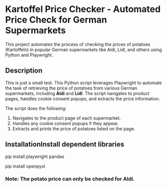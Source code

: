 # Kartoffel Price Checker - Automated Price Check for German Supermarkets

This project automates the process of checking the prices of potatoes (Kartoffeln) in popular German supermarkets like Aldi, Lidl, and others using Python and Playwright.

## Description
This is just a small test.
This Python script leverages Playwright to automate the task of retrieving the price of potatoes from various German supermarkets, including **Aldi** and **Lidl**. The script navigates to product pages, handles cookie consent popups, and extracts the price information.

The script does the following:
1. Navigates to the product page of each supermarket.
2. Handles any cookie consent popups if they appear.
3. Extracts and prints the price of potatoes listed on the page.

## InstallationInstall dependent libraries
pip install playwright pandas

pip install openpyxl

### Note: The potato price can only be checked for Aldi.
